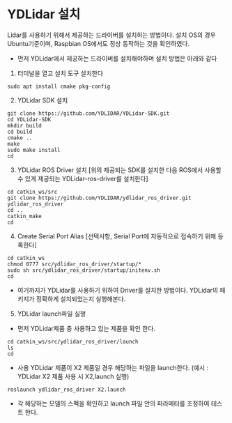 # YDLidar 설치

Lidar를 사용하기 위해서 제공하는 드라이버를 설치하는 방법이다. 
설치 OS의 경우 Ubuntu기준이며, Raspbian OS에서도 정상 동작하는 것을 확인하였다.

- 먼저 YDLidar에서 제공하는 드라이버를 설치해야하며 설치 방법은 아래와 같다
1. 터미널을 열고 설치 도구 설치한다 
```shell
sudo apt install cmake pkg-config
```
2. YDLidar SDK 설치
```shell
git clone https://github.com/YDLIDAR/YDLidar-SDK.git
cd YDLidar-SDK
mkdir build
cd build
cmake ..
make
sudo make install
cd
```
3. YDLidar ROS Driver 설치 [위의 제공되는 SDK를 설치한 다음 ROS에서 사용할 수 있게 제공되는 YDLidar-ros-driver를 설치한다]
```shell
cd catkin_ws/src
git clone https://github.com/YDLIDAR/ydlidar_ros_driver.git ydlidar_ros_driver
cd ..
catkin_make
cd
```
4. Create Serial Port Alias [선택사항, Serial Port에 자동적으로 접속하기 위해 등록한다]
```shell
cd catkin_ws
chmod 0777 src/ydlidar_ros_driver/startup/*
sudo sh src/ydlidar_ros_driver/startup/initenv.sh
cd
```
- 여기까지가 YDLidar를 사용하기 위하여 Driver를 설치한 방법이다. YDLidar의 패키지가 정확하게 설치되었는지 실행해본다.

5. YDLidar launch파일 실행
- 먼저 YDLidar제품 중 사용하고 있는 제품을 확인 한다. 
```shell
cd catkin_ws/src/ydlidar_ros_driver/launch
ls
cd
```
- 사용 YDLidar 제품이 X2 제품일 경우 해당하는 파일을 launch한다. (예시 : YDLidar X2 제품 사용 시 X2,launch 실행)
```shell
roslaunch ydlidar_ros_driver X2.launch
```

- 각 해당하는 모델의 스펙을 확인하고 launch 파일 안의 파라메터를 조정하여 테스트 한다.
